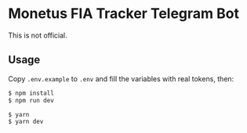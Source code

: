# Monetus FIA Tracker Telegram Bot

This is not official.

## Usage

Copy `.env.example` to `.env` and fill the variables with real tokens, then:

```sh
$ npm install
$ npm run dev
```

```sh
$ yarn
$ yarn dev
```
